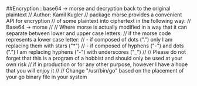 ##Encryption : base64 -> morse and decryption back to the original plaintext
// Author: Kamil Kugler
// package morse provides a convenient API for encryption
// of some plaintext into ciphertext in the following way:
// Base64 -> morse
//
// Where morse is actually modified in a way that it can separate between lower and upper case letters:
// if the morse code represents a lower case letter:
// - if composed of dots (".") only I am replacing them with stars ("*")
// - if composed of hyphens ("-") and dots (".") I am replacing hyphens ("-") with underscores ("_")
//
// Please do not forget that this is a program of a hobbist and should only be used at your own risk
// if in production or for any other purpose, however I have a hope that you will enjoy it
//
// Change "/usr/bin/go" based on the placement of your go binary file in your system
